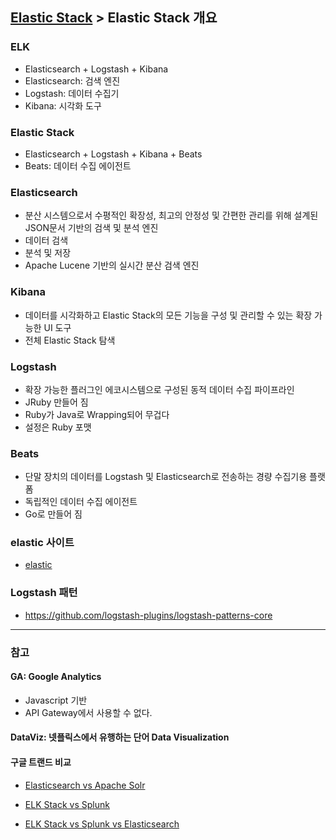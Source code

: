 ﻿## [Elastic Stack](https://github.com/colaboy2010hot/ElasticStack/blob/master/README.md) > Elastic Stack 개요

### ELK
* Elasticsearch + Logstash + Kibana
* Elasticsearch: 검색 엔진
* Logstash: 데이터 수집기
* Kibana: 시각화 도구

### Elastic Stack 
* Elasticsearch + Logstash + Kibana + Beats
* Beats: 데이터 수집 에이전트


### Elasticsearch
* 분산 시스템으로서 수평적인 확장성, 최고의 안정성 및 간편한 관리를 위해 설계된 JSON문서 기반의 검색 및 분석 엔진
* 데이터 검색
*  분석 및 저장 
* Apache Lucene 기반의 실시간 분산 검색 엔진

### Kibana
* 데이터를 시각화하고 Elastic Stack의 모든 기능을 구성 및 관리할 수 있는 확장 가능한 UI 도구
* 전체 Elastic Stack 탐색

### Logstash
* 확장 가능한 플러그인 에코시스템으로 구성된 동적 데이터 수집 파이프라인
* JRuby 만들어 짐
* Ruby가 Java로 Wrapping되어 무겁다
* 설정은 Ruby 포맷


### Beats
* 단말 장치의 데이터를 Logstash 및 Elasticsearch로 전송하는 경량 수집기용 플랫폼
* 독립적인 데이터 수집 에이전트
* Go로 만들어 짐


### elastic 사이트 
* [elastic](https://www.elastic.co/)

### Logstash 패턴
* https://github.com/logstash-plugins/logstash-patterns-core
---  
  
### 참고
#### GA: Google Analytics
* Javascript 기반
* API Gateway에서 사용할 수 없다.

#### DataViz: 넷플릭스에서 유행하는 단어 Data Visualization

#### 구글 트랜드 비교

* [Elasticsearch vs Apache Solr](https://trends.google.co.kr/trends/explore?q=elasticsearch,solr)

* [ELK Stack vs Splunk](https://trends.google.co.kr/trends/explore?date=all&q=elk%20stack,splunk)

* [ELK Stack vs Splunk vs Elasticsearch](https://trends.google.co.kr/trends/explore?date=all&q=elk%20stack,splunk,elasticsearch)
